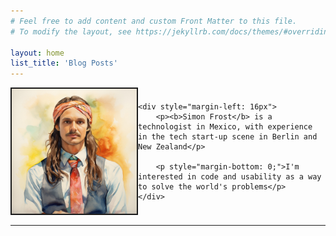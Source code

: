 ```yaml
---
# Feel free to add content and custom Front Matter to this file.
# To modify the layout, see https://jekyllrb.com/docs/themes/#overriding-theme-defaults

layout: home
list_title: 'Blog Posts'
---
```


<div style="display: flex; align-items: center; margin-bottom: 16px;">
    <img height="200px" style="border-style: solid; border-width: 2px;" src="/assets/profile-picture.jpg" width=200px />

    <div style="margin-left: 16px">
        <p><b>Simon Frost</b> is a technologist in Mexico, with experience in the tech start-up scene in Berlin and New Zealand</p>

        <p style="margin-bottom: 0;">I'm interested in code and usability as a way to solve the world's problems</p>
    </div>
</div>

<hr />
<br />